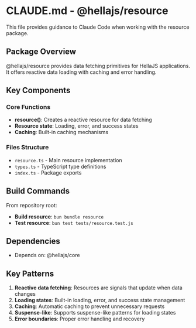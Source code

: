 # CLAUDE.md - @hellajs/resource

This file provides guidance to Claude Code when working with the resource package.

## Package Overview

@hellajs/resource provides data fetching primitives for HellaJS applications. It offers reactive data loading with caching and error handling.

## Key Components

### Core Functions
- **resource()**: Creates a reactive resource for data fetching
- **Resource state**: Loading, error, and success states
- **Caching**: Built-in caching mechanisms

### Files Structure
- `resource.ts` - Main resource implementation
- `types.ts` - TypeScript type definitions
- `index.ts` - Package exports

## Build Commands

From repository root:
- **Build resource**: `bun bundle resource`
- **Test resource**: `bun test tests/resource.test.js`

## Dependencies

- Depends on: @hellajs/core

## Key Patterns

1. **Reactive data fetching**: Resources are signals that update when data changes
2. **Loading states**: Built-in loading, error, and success state management
3. **Caching**: Automatic caching to prevent unnecessary requests
4. **Suspense-like**: Supports suspense-like patterns for loading states
5. **Error boundaries**: Proper error handling and recovery